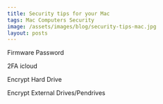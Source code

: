 ```yaml
---
title: Security tips for your Mac
tags: Mac Computers Security
image: /assets/images/blog/security-tips-mac.jpg
layout: posts
---
```

Firmware Password

2FA icloud

Encrypt Hard Drive

Encrypt External Drives/Pendrives
